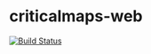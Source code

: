 criticalmaps-web
==================

[![Build Status](https://travis-ci.org/criticalmaps/criticalmaps-web.svg?branch=master)](https://travis-ci.org/criticalmaps/criticalmaps-web)

